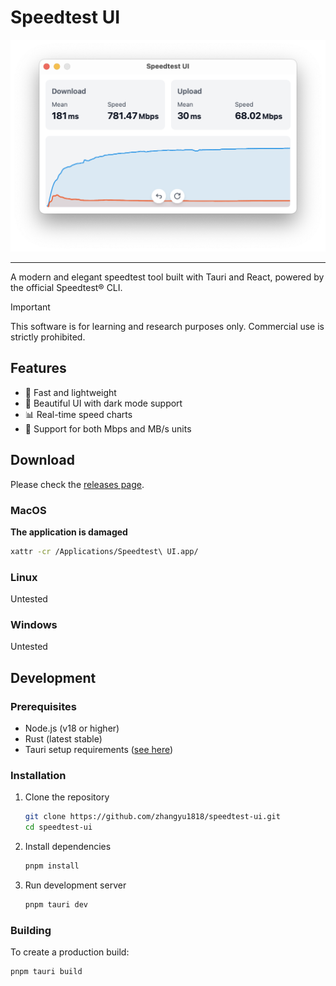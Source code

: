 # Speedtest UI

![screenshot](./screenshots/sceenshot.png)

---

A modern and elegant speedtest tool built with Tauri and React, powered by the official Speedtest® CLI.

> [!IMPORTANT]
> This software is for learning and research purposes only. Commercial use is strictly prohibited.

## Features

- 🚀 Fast and lightweight
- 🎨 Beautiful UI with dark mode support
- 📊 Real-time speed charts
- 🔄 Support for both Mbps and MB/s units

## Download

Please check the [releases page](https://github.com/zhangyu1818/speedtest-ui/releases).

### MacOS

**The application is damaged**

```bash
xattr -cr /Applications/Speedtest\ UI.app/
```

### Linux

Untested

### Windows

Untested

## Development

### Prerequisites

- Node.js (v18 or higher)
- Rust (latest stable)
- Tauri setup requirements ([see here](https://v2.tauri.app/start/prerequisites/))

### Installation

1. Clone the repository

   ```bash
   git clone https://github.com/zhangyu1818/speedtest-ui.git
   cd speedtest-ui
   ```

2. Install dependencies

   ```bash
   pnpm install
   ```

3. Run development server

   ```bash
   pnpm tauri dev
   ```

### Building

To create a production build:

```bash
pnpm tauri build
```
